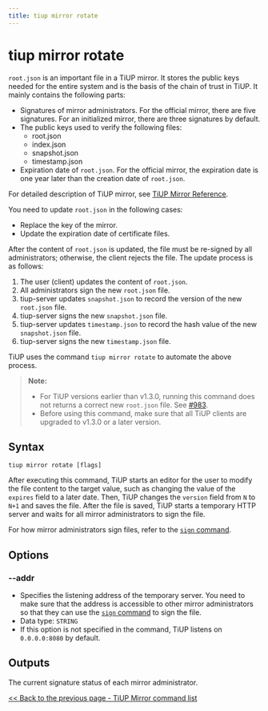 ```yaml
---
title: tiup mirror rotate
---
```


# tiup mirror rotate

`root.json` is an important file in a TiUP mirror. It stores the public keys needed for the entire system and is the basis of the chain of trust in TiUP. It mainly contains the following parts:

- Signatures of mirror administrators. For the official mirror, there are five signatures. For an initialized mirror, there are three signatures by default.
- The public keys used to verify the following files:
    - root.json
    - index.json
    - snapshot.json
    - timestamp.json
- Expiration date of `root.json`. For the official mirror, the expiration date is one year later than the creation date of `root.json`.

For detailed description of TiUP mirror, see [TiUP Mirror Reference](/tiup/tiup-mirror-reference.md).

You need to update `root.json` in the following cases:

- Replace the key of the mirror.
- Update the expiration date of certificate files.

After the content of `root.json` is updated, the file must be re-signed by all administrators; otherwise, the client rejects the file. The update process is as follows:

1. The user (client) updates the content of `root.json`.
2. All administrators sign the new `root.json` file.
3. tiup-server updates `snapshot.json` to record the version of the new `root.json` file.
4. tiup-server signs the new `snapshot.json` file.
5. tiup-server updates `timestamp.json` to record the hash value of the new `snapshot.json` file.
6. tiup-server signs the new `timestamp.json` file.

TiUP uses the command `tiup mirror rotate` to automate the above process.

> **Note:**
>
> + For TiUP versions earlier than v1.3.0, running this command does not returns a correct new `root.json` file. See [#983](https://github.com/pingcap/tiup/issues/983).
> + Before using this command, make sure that all TiUP clients are upgraded to v1.3.0 or a later version.

## Syntax

```shell
tiup mirror rotate [flags]
```

After executing this command, TiUP starts an editor for the user to modify the file content to the target value, such as changing the value of the `expires` field to a later date. Then, TiUP changes the `version` field from `N` to `N+1` and saves the file. After the file is saved, TiUP starts a temporary HTTP server and waits for all mirror administrators to sign the file.

For how mirror administrators sign files, refer to the [`sign` command](/tiup/tiup-command-mirror-sign.md).

## Options

### --addr

- Specifies the listening address of the temporary server. You need to make sure that the address is accessible to other mirror administrators so that they can use the [`sign` command](/tiup/tiup-command-mirror-sign.md) to sign the file.
- Data type: `STRING`
- If this option is not specified in the command, TiUP listens on `0.0.0.0:8080` by default.

## Outputs

The current signature status of each mirror administrator.

[<< Back to the previous page - TiUP Mirror command list](/tiup/tiup-command-mirror.md#command-list)
